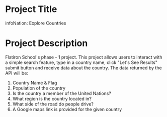 # Project Title
infoNation: Explore Countries


# Project Description
Flatiron School's phase - 1 project. This project allows users to interact with a simple search feature, type in a country name, click "Let's See Results" submit button and receive data about the country. The data returned by the API will be:

1. Country Name & Flag
2. Population of the country
3. Is the country a member of the United Nations?
4. What region is the country located in?
5. What side of the road do people drive?
6. A Google maps link is provided for the given country



